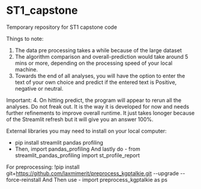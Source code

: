 # ST1_capstone
Temporary repository for ST1 capstone code 

Things to note:
1. The data pre processing takes a while because of the large dataset
2. The algorithm comparison and overall-prediction would take around 5 mins or more, depending on the processing speed of your local machine. 
3. Towards the end of all analyses, you will have the option to enter the text of your own choice and predict if the entered text is Positive, negative or neutral. 


Important:
4. On hitting predict, the program will appear to rerun all the analyses. Do not freak out. It is the way it is developed for now and needs further refinements to improve overall runtime. It just takes lonoger because of the Streamlit refresh but it will give you an answer 100%.


External libraries you may need to install on your local computer:
- pip install streamlit pandas profiling
- Then, import pandas_profiling
And lastly do - from streamlit_pandas_profiling import st_profile_report

For preprocessing:
 !pip install git+https://github.com/laxmimerit/preprocess_kgptalkie.git --upgrade --force-reinstall
 And Then use - import preprocess_kgptalkie as ps
 
